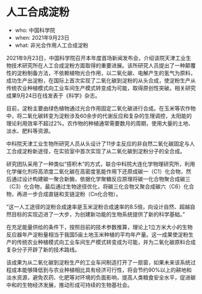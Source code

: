 # 人工合成淀粉

- who: 中国科学院
- when: 2021年9月23日
- what: 非光合作用人工合成淀粉

2021年9月23日，中国科学院召开本年度首场新闻发布会，介绍该院天津工业生物技术研究所在人工合成淀粉方面取得的重要进展。该所研究人员提出了一种颠覆性的淀粉制备方法，不依赖植物光合作用，以二氧化碳、电解产生的氢气为原料，成功生产出淀粉，在国际上首次实现了二氧化碳到淀粉的从头合成，使淀粉生产从传统农业种植模式向工业车间生产模式转变成为可能，取得原创性突破。相关研究成果9月24日在线发表于《科学》杂志。

目前，淀粉主要由绿色植物通过光合作用固定二氧化碳进行合成。在玉米等农作物中，将二氧化碳转变为淀粉涉及60余步的代谢反应和复杂的生理调控，太阳能的理论利用效率不超过2%。农作物的种植通常需要数月的周期，使用大量的土地、淡水、肥料等资源。

中科院天津工业生物所研究人员从头设计了11步主反应的非自然二氧化碳固定与人工合成淀粉新途径，在实验室中首次实现了从二氧化碳到淀粉分子的全合成。

研究团队采用了一种类似“搭积木”的方式，联合中科院大连化学物理研究所，利用化学催化剂将高浓度二氧化碳在高密度氢能作用下还原成碳一（C1）化合物，然后通过设计构建碳一聚合新酶，依据化学聚糖反应原理将碳一化合物聚合成碳三（C3）化合物，最后通过生物途径优化，将碳三化合物又聚合成碳六（C6）化合物，再进一步合成直链和支链淀粉（Cn化合物）。

“这一人工途径的淀粉合成速率是玉米淀粉合成速率的8.5倍，向设计自然、超越自然目标的实现迈进了一大步，为创建新功能的生物系统提供了新的科学基础。”

在充足能量供给的条件下，按照目前的技术参数推算，理论上1立方米大小的生物反应器年产淀粉量相当于我国5亩土地玉米种植的平均年产量。这一成果使淀粉生产的传统农业种植模式向工业车间生产模式转变成为可能，并为二氧化碳原料合成复杂分子开辟了新的技术路线。

该成果为从二氧化碳到淀粉生产的工业车间制造打开了一扇窗，如果未来该系统过程成本能够降低到与农业种植相比具有经济可行性，将会节约90%以上的耕地和淡水资源，避免农药、化肥等对环境的负面影响，提高人类粮食安全水平，促进碳中和的生物经济发展，推动形成可持续的生物基社会。
